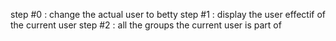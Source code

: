 step #0 : change the actual user to betty
step #1 : display the user effectif of the current user
step #2 : all the groups the current user is part of